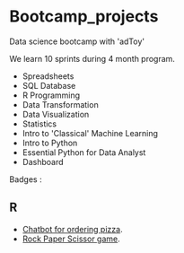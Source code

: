 # Bootcamp_projects

Data science bootcamp with 'adToy'
 
 We learn 10 sprints during 4 month program.
 
 - Spreadsheets
 - SQL Database
 - R Programming
 - Data Transformation
 - Data Visualization
 - Statistics
 - Intro to 'Classical' Machine Learning
 - Intro to Python
 - Essential Python for Data Analyst
 - Dashboard
 
 Badges :

## R
- [Chatbot for ordering pizza](https://github.com/Panpaphop/bootcamp_projects/blob/main/R/chatbot_pizza_shop.r).
- [Rock Paper Scissor game](https://github.com/Panpaphop/bootcamp_projects/blob/main/R/rock_paper_scissor.r/).
